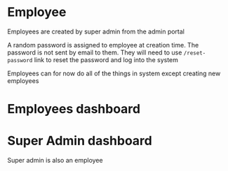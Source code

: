 # Employee
Employees are created by super admin from the admin portal

A random password is assigned to employee at creation time. 
The password is not sent by email to them. They will need to use `/reset-password` link to reset the password and log into the system

Employees can for now do all of the things in system except creating new employees

# Employees dashboard

# Super Admin dashboard
Super admin is also an employee